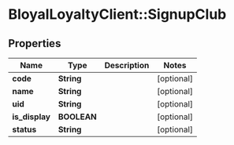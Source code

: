 # BloyalLoyaltyClient::SignupClub

## Properties
Name | Type | Description | Notes
------------ | ------------- | ------------- | -------------
**code** | **String** |  | [optional] 
**name** | **String** |  | [optional] 
**uid** | **String** |  | [optional] 
**is_display** | **BOOLEAN** |  | [optional] 
**status** | **String** |  | [optional] 

